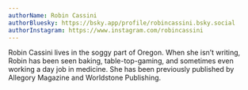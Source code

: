 ```yaml
---
authorName: Robin Cassini
authorBluesky: https://bsky.app/profile/robincassini.bsky.social
authorInstagram: https://www.instagram.com/robincassini
---
```

Robin Cassini lives in the soggy part of Oregon. When she isn’t writing, Robin has been seen baking, table-top-gaming, and sometimes even working a day job in medicine. She has been previously published by Allegory Magazine and Worldstone Publishing.
